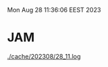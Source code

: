 Mon Aug 28 11:36:06 EEST 2023
# JAM
<a href='./cache/202308/28_11.log'>./cache/202308/28_11.log</a>
